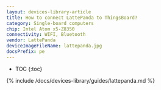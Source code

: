 ```yaml
---
layout: devices-library-article
title: How to connect LattePanda to ThingsBoard?
category: Single-board computers
chip: Intel Atom x5-Z8350
connectivity: WIFI, Bluetooth
vendor: LattePanda
deviceImageFileName: lattepanda.jpg
docsPrefix: pe
---
```



* TOC
{:toc}

{% include /docs/devices-library/guides/lattepanda.md %}